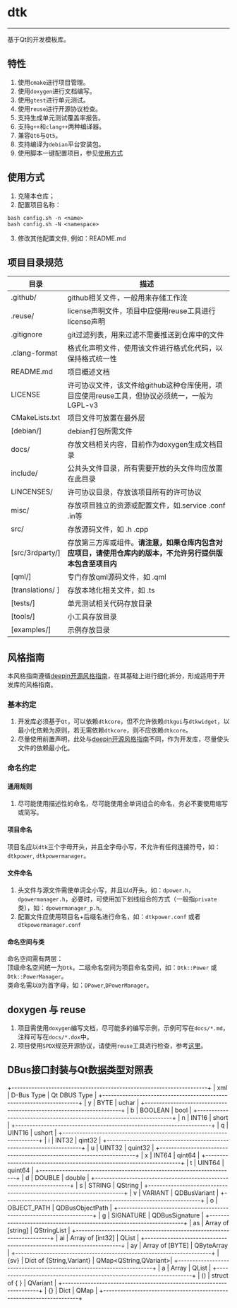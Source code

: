 # dtk
------------
基于Qt的开发模板库。

## 特性
1. 使用`cmake`进行项目管理。
2. 使用`doxygen`进行文档编写。
3. 使用`gtest`进行单元测试。
4. 使用`reuse`进行开源协议检查。
5. 支持生成单元测试覆盖率报告。
6. 支持`g++`和`clang++`两种编译器。
7. 兼容`Qt6`与`Qt5`。
8. 支持编译为`debian`平台安装包。
9. 使用脚本一键配置项目，参见[使用方式](#使用方式)

## 使用方式
1. 克隆本仓库；
2. 配置项目名称：
```shell
bash config.sh -n <name>
bash config.sh -N <namespace>
```
3. 修改其他配置文件, 例如：README.md

## 项目目录规范
 **目录**           | **描述**
------------------|---------------------------------------------------------
 .github/         | github相关文件，一般用来存储工作流
 .reuse/          | license声明文件，项目中应使用reuse工具进行license声明
 .gitignore       | git过滤列表，用来过滤不需要推送到仓库中的文件
 .clang-format    | 格式化声明文件，使用该文件进行格式化代码，以保持格式统一性
 README.md        | 项目概述文档
 LICENSE          | 许可协议文件，该文件给github这种仓库使用，项目应使用reuse工具，但协议必须统一，一般为LGPL-v3
 CMakeLists.txt   | 项目文件可放置在最外层
 [debian/]        | debian打包所需文件
 docs/            | 存放文档相关内容，目前作为doxygen生成文档目录
 include/         | 公共头文件目录，所有需要开放的头文件均应放置在此目录
 LINCENSES/       | 许可协议目录，存放该项目所有的许可协议
 misc/            | 存放项目独立的资源或配置文件，如.service .conf .in等
 src/             | 存放源码文件，如 .h .cpp
 [src/3rdparty/]  | 存放第三方库或组件。**请注意，如果仓库内包含对应项目，请使用仓库内的版本，不允许另行提供版本包含至项目内**
 [qml/]           | 专门存放qml源码文件，如 .qml
 [translations/ ] | 存放本地化相关文件，如 .ts
 [tests/]         | 单元测试相关代码存放目录
 [tools/]         | 小工具存放目录
 [examples/]      | 示例存放目录

## 风格指南
本风格指南遵循[deepin开源风格指南](https://github.com/linuxdeepin/deepin-styleguide/releases)，在其基础上进行细化拆分，形成适用于开发库的风格指南。

### 基本约定
1. 开发库必须基于`Qt`，可以依赖`dtkcore`，但不允许依赖`dtkgui`与`dtkwidget`，以最小化依赖为原则，若无需依赖`dtkcore`，则不应依赖`dtkcore`。
2. 尽量使用前置声明，此处与[deepin开源风格指南](https://github.com/linuxdeepin/deepin-styleguide/releases)不同，作为开发库，尽量使头文件的依赖最小化。

### 命名约定

#### 通用规则
1. 尽可能使用描述性的命名，尽可能使用全单词组合的命名，务必不要使用缩写或简写。

#### 项目命名
项目名应以`dtk`三个字母开头，并且全字母小写，不允许有任何连接符号，如：`dtkpower`, `dtkpowermanager`。

#### 文件命名
1. 头文件与源文件需使单词全小写，并且以`d`开头，如：`dpower.h`，`dpowermanager.h`，必要时，可使用加下划线组合的方式（一般指`private`类），如：`dpowermanager_p.h`。
2. 配置文件应使用项目名+后缀名进行命名，如：`dtkpower.conf` 或者 `dtkpowermanager.conf`

#### 命名空间与类
命名空间需有两层：<br>
顶级命名空间统一为`Dtk`，二级命名空间为项目命名空间，如：`Dtk::Power` 或`Dtk::PowerManager`。<br>
类命名需以`D`为首字母，如：`DPower`,`DPowerManager`。

## doxygen 与 reuse
1. 项目需使用`doxygen`编写文档，尽可能多的编写示例，示例可写在`docs/*.md`，注释可写在`docs/*.dox`中。
2. 项目使用`SPDX`规范开源协议，请使用`reuse`工具进行检查，参考[这里](https://spdx.org/licenses/)。
## DBus接口封装与Qt数据类型对照表
+---------------------------------------------------------------------+
|   xml    |      D-Bus Type                   | Qt DBUS Type         |
+---------------------------------------------------------------------+
|   y      |        BYTE                       |  uchar               |
+---------------------------------------------------------------------+
|   b      |        BOOLEAN                    |  bool                |
+---------------------------------------------------------------------+
|   n      |        INT16                      |  short               |
+---------------------------------------------------------------------+
|   q      |        UINT16                     |  ushort              |
+---------------------------------------------------------------------+
|   i      |        INT32                      |  qint32              |
+---------------------------------------------------------------------+
|   u      |        UINT32                     |  quint32             |
+---------------------------------------------------------------------+
|   x      |        INT64                      |  qint64              |
+---------------------------------------------------------------------+
|   t      |        UINT64                     |  quint64             |
+---------------------------------------------------------------------+
|   d      |        DOUBLE                     |  double              |
+---------------------------------------------------------------------+
|   s      |        STRING                     |  QString             |
+---------------------------------------------------------------------+
|   v      |        VARIANT                    |  QDBusVariant        |
+---------------------------------------------------------------------+
|   o      |        OBJECT_PATH                |  QDBusObjectPath     |
+---------------------------------------------------------------------+
|   g      |        SIGNATURE                  |  QDBusSignature      |
+---------------------------------------------------------------------+
|   as     |        Array of [string]          |  QStringList         |
+---------------------------------------------------------------------+
|   ai     |        Array of [int32]           |  QList<qint32>       |
+---------------------------------------------------------------------+
|   ay     |        Array of [BYTE]            |  QByteArray          |
+---------------------------------------------------------------------+
|   {sv}   |        Dict of {String,Variant}   |  QMap<QString,QVariant>|
+---------------------------------------------------------------------+
|   a      |        Array                      |  QList               |
+---------------------------------------------------------------------+
|   ()     |        struct of { }              |  QVariant            |
+---------------------------------------------------------------------+
|   {}     |        Dict                       |  QMap                |
+---------------------------------------------------------------------+
